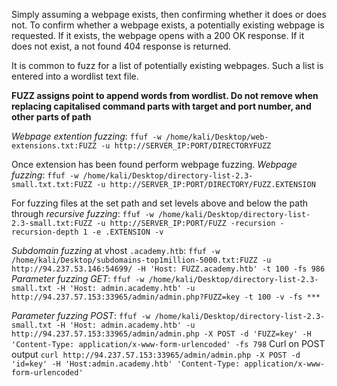 Simply assuming a webpage exists, then confirming whether it does or does not. 
To confirm whether a webpage exists, a potentially existing webpage is requested. If it exists, the webpage opens with a 200 OK response. If it does not exist, a not found 404 response is returned.

It is common to fuzz for a list of potentially existing webpages. Such a list is entered into a wordlist text file.

**FUZZ assigns point to append words from wordlist. Do not remove when replacing capitalised command parts with target and port number, and other parts of path**

*Webpage extention fuzzing*:
`ffuf -w /home/kali/Desktop/web-extensions.txt:FUZZ -u http://SERVER_IP:PORT/DIRECTORYFUZZ`

Once extension has been found perform webpage fuzzing.
*Webpage fuzzing*:
`ffuf -w /home/kali/Desktop/directory-list-2.3-small.txt.txt:FUZZ -u http://SERVER_IP:PORT/DIRECTORY/FUZZ.EXTENSION`

For fuzzing files at the set path and set levels above and below the path through *recursive fuzzing*:
`ffuf -w /home/kali/Desktop/directory-list-2.3-small.txt:FUZZ -u http://SERVER_IP:PORT/FUZZ -recursion -recursion-depth 1 -e .EXTENSION -v`

*Subdomain fuzzing* at vhost `.academy.htb`:
`ffuf -w /home/kali/Desktop/subdomains-top1million-5000.txt:FUZZ -u http://94.237.53.146:54699/ -H 'Host: FUZZ.academy.htb' -t 100 -fs 986
`
*Parameter fuzzing GET*:
`ffuf -w /home/kali/Desktop/directory-list-2.3-small.txt -H 'Host: admin.academy.htb' -u http://94.237.57.153:33965/admin/admin.php?FUZZ=key -t 100 -v -fs ***` 

*Parameter fuzzing POST*:
`ffuf -w /home/kali/Desktop/directory-list-2.3-small.txt -H 'Host: admin.academy.htb' -u http://94.237.57.153:33965/admin/admin.php -X POST -d 'FUZZ=key' -H 'Content-Type: application/x-www-form-urlencoded' -fs 798`
Curl on POST output `curl http://94.237.57.153:33965/admin/admin.php -X POST -d 'id=key' -H 'Host:admin.academy.htb' 'Content-Type: application/x-www-form-urlencoded'`
